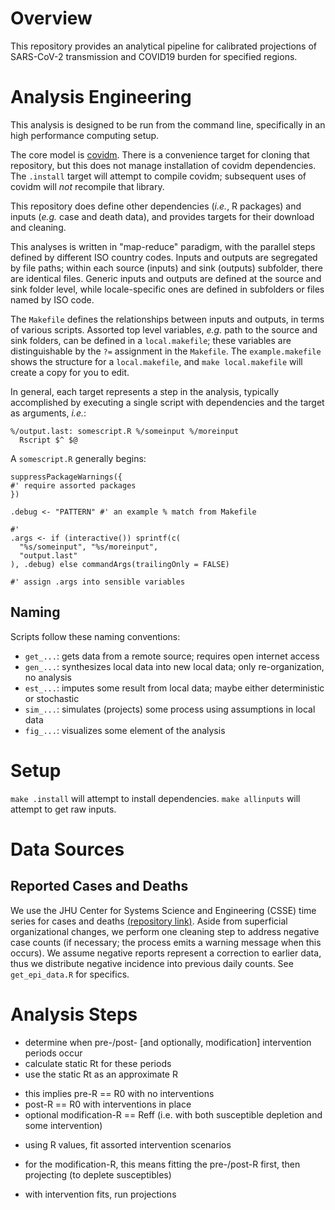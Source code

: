 # Overview

This repository provides an analytical pipeline for calibrated projections of SARS-CoV-2 transmission and COVID19 burden for specified regions.

# Analysis Engineering

This analysis is designed to be run from the command line, specifically in an high performance computing setup.

The core model is [covidm](https://github.com/nicholasdavies/covidm). There is a convenience target for cloning that repository, but this does not manage installation of covidm dependencies. The `.install` target will attempt to compile covidm; subsequent uses of covidm will *not* recompile that library.

This repository does define other dependencies (*i.e.*, R packages) and inputs (*e.g.* case and death data), and provides targets for their download and cleaning.

This analyses is written in "map-reduce" paradigm, with the parallel steps defined by different ISO country codes. Inputs and outputs are segregated by file paths; within each source (inputs) and sink (outputs) subfolder, there are identical files. Generic inputs and outputs are defined at the source and sink folder level, while locale-specific ones are defined in subfolders or files named by ISO code.

The `Makefile` defines the relationships between inputs and outputs, in terms of various scripts. Assorted top level variables, *e.g.* path to the source and sink folders, can be defined in a `local.makefile`; these variables are distinguishable by the `?=` assignment in the `Makefile`. The `example.makefile` shows the structure for a `local.makefile`, and `make local.makefile` will create a copy for you to edit.

In general, each target represents a step in the analysis, typically accomplished by executing a single script with dependencies and the target as arguments, *i.e.*:

```
%/output.last: somescript.R %/someinput %/moreinput
  Rscript $^ $@
```

A `somescript.R` generally begins:

```
suppressPackageWarnings({
#' require assorted packages
})

.debug <- "PATTERN" #' an example % match from Makefile

#'
.args <- if (interactive()) sprintf(c(
  "%s/someinput", "%s/moreinput",
  "output.last"
), .debug) else commandArgs(trailingOnly = FALSE)

#' assign .args into sensible variables
```

## Naming

Scripts follow these naming conventions:
 - `get_...`: gets data from a remote source; requires open internet access
 - `gen_...`: synthesizes local data into new local data; only re-organization, no analysis
 - `est_...`: imputes some result from local data; maybe either deterministic or stochastic
 - `sim_...`: simulates (projects) some process using assumptions in local data
 - `fig_...`: visualizes some element of the analysis

# Setup

`make .install` will attempt to install dependencies. `make allinputs` will attempt to get raw inputs.

# Data Sources

## Reported Cases and Deaths

We use the JHU Center for Systems Science and Engineering (CSSE) time series for cases and deaths [(repository link)](https://github.com/CSSEGISandData/COVID-19). Aside from superficial organizational changes, we perform one cleaning step to address negative case counts (if necessary; the process emits a warning message when this occurs). We assume negative reports represent a correction to earlier data, thus we distribute negative incidence into previous daily counts. See `get_epi_data.R` for specifics.

# Analysis Steps

 - determine when pre-/post- [and optionally, modification] intervention periods occur
 - calculate static Rt for these periods
 - use the static Rt as an approximate R
  * this implies pre-R == R0 with no interventions
  * post-R == R0 with interventions in place
  * optional modification-R == Reff (i.e. with both susceptible depletion and some intervention)
 - using R values, fit assorted intervention scenarios
  * for the modification-R, this means fitting the pre-/post-R first, then projecting (to deplete susceptibles)
 - with intervention fits, run projections